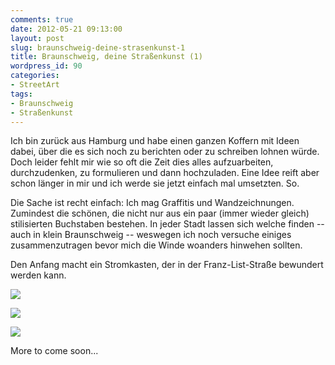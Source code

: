 ```yaml
---
comments: true
date: 2012-05-21 09:13:00
layout: post
slug: braunschweig-deine-strasenkunst-1
title: Braunschweig, deine Straßenkunst (1)
wordpress_id: 90
categories:
- StreetArt
tags:
- Braunschweig
- Straßenkunst
---
```


Ich bin zurück aus Hamburg und habe einen ganzen Koffern mit Ideen dabei, über die es sich noch zu berichten oder zu schreiben lohnen würde. Doch leider fehlt mir wie so oft die Zeit dies alles aufzuarbeiten, durchzudenken, zu formulieren und dann hochzuladen. Eine Idee reift aber schon länger in mir und ich werde sie jetzt einfach mal umsetzten. So.

Die Sache ist recht einfach: Ich mag Graffitis und Wandzeichnungen. Zumindest die schönen, die nicht nur aus ein paar (immer wieder gleich) stilisierten Buchstaben bestehen. In jeder Stadt lassen sich welche finden -- auch in klein Braunschweig -- weswegen ich noch versuche einiges zusammenzutragen bevor mich die Winde woanders hinwehen sollten.

Den Anfang macht ein Stromkasten, der in der Franz-List-Straße bewundert werden kann.


[![](http://1.bp.blogspot.com/-i_xvxLGRaU4/T7noTX6XI3I/AAAAAAAAAIM/-ANhYnLsJ4A/s320/CIMG0007.JPG)](https://picasaweb.google.com/100390503096913841992/BraunschweigDeineStraEnkunst#5744878219221738354)







[![](http://3.bp.blogspot.com/-Hx2mfd3wci4/T7noQrnLxHI/AAAAAAAAAH8/Dc7bgfdCtnk/s320/CIMG0005.JPG)](https://picasaweb.google.com/100390503096913841992/BraunschweigDeineStraEnkunst#5744878172970402930)




[![](http://1.bp.blogspot.com/-drgnQvoQD2Q/T7noQcoKCVI/AAAAAAAAAH4/rCRUC2BMUU0/s320/CIMG0006.JPG)](https://picasaweb.google.com/100390503096913841992/BraunschweigDeineStraEnkunst#5744878168947951954)





More to come soon...
